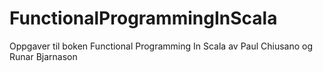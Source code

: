 # FunctionalProgrammingInScala
Oppgaver til boken Functional Programming In Scala av Paul Chiusano og Runar Bjarnason
